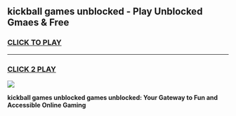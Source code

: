 
## kickball games unblocked - Play Unblocked Gmaes & Free
<h3>
<a href="https://news.freeplayer.one?title=kickball_games_unblocked&ref=23F">CLICK TO PLAY</a></h3>
<hr>

<h3>
<a href="https://news.freeplayer.one?title=kickball_games_unblocked&ref=23F">CLICK 2 PLAY</a>
  
</h3>

<a href="https://news.freeplayer.one?title=kickball_games_unblocked&ref=23F/"><img src="https://clearcache.store/games.png"></a>


**kickball games unblocked games unblocked: Your Gateway to Fun and Accessible Online Gaming**
